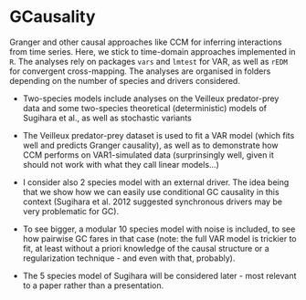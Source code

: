 # GCausality

Granger and other causal approaches like CCM for inferring interactions from time series. Here, we stick to time-domain approaches implemented in ``R``. 
The analyses rely on packages ``vars`` and ``lmtest`` for VAR, as well as ``rEDM`` for convergent cross-mapping. The analyses are organised in folders depending on the number of species and drivers considered. 


* Two-species models include analyses on the Veilleux predator-prey data and some two-species theoretical (deterministic) models of Sugihara et al., as well as stochastic variants

* The Veilleux predator-prey dataset is used to fit a VAR model (which fits well and predicts Granger causality), as well as to demonstrate how CCM performs on VAR1-simulated data (surprinsingly well, given it should not work with what they call linear models...)

* I consider also 2 species model with an external driver. The idea being that we show how we can easily use conditional GC causality in this context (Sugihara et al. 2012 suggested synchronous drivers may be very problematic for GC). 

* To see bigger, a modular 10 species model with noise is included, to see how pairwise GC fares in that case (note: the full VAR model is trickier to fit, at least without a priori knowledge of the causal structure or a regularization technique - and even with that, probably). 

* The 5 species model of Sugihara will be considered later - most relevant to a paper rather than a presentation. 
